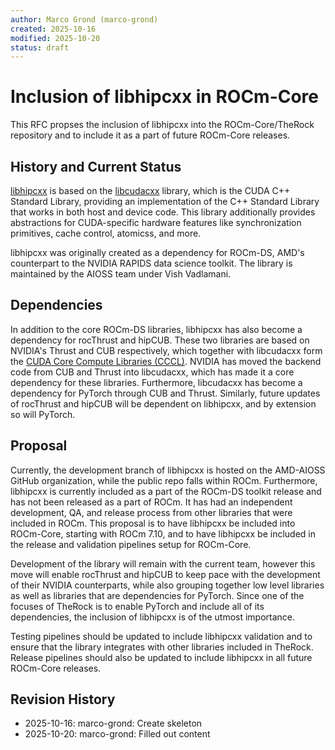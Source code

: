 ```yaml
---
author: Marco Grond (marco-grond)
created: 2025-10-16
modified: 2025-10-20
status: draft
---
```


# Inclusion of libhipcxx in ROCm-Core

This RFC propses the inclusion of libhipcxx into the ROCm-Core/TheRock repository and to include it as a part of future ROCm-Core releases.

## History and Current Status

[libhipcxx](https://github.com/ROCm/libhipcxx) is based on the [libcudacxx](https://github.com/NVIDIA/cccl/tree/main/libcudacxx) library,
which is the CUDA C++ Standard Library, providing an implementation of the C++ Standard Library that works in both host and device code.
This library additionally provides abstractions for CUDA-specific hardware features like synchronization primitives, cache control,
atomicss, and more.

libhipcxx was originally created as a dependency for ROCm-DS, AMD's counterpart to the NVIDIA RAPIDS data science toolkit. The library is
maintained by the AIOSS team under Vish Vadlamani.

## Dependencies

In addition to the core ROCm-DS libraries, libhipcxx has also become a dependency for rocThrust and hipCUB. These two libraries are based
on NVIDIA's Thrust and CUB respectively, which together with libcudacxx form the
[CUDA Core Compute Libraries (CCCL)](https://github.com/NVIDIA/cccl). NVIDIA has moved the backend code from CUB and Thrust into
libcudacxx, which has made it a core dependency for these libraries. Furthermore, libcudacxx has become a dependency for PyTorch through
CUB and Thrust. Similarly, future updates of rocThrust and hipCUB will be dependent on libhipcxx, and by extension so will PyTorch.

## Proposal

Currently, the development branch of libhipcxx is hosted on the AMD-AIOSS GitHub organization, while the public repo falls within ROCm.
Furthermore, libhipcxx is currently included as a part of the ROCm-DS toolkit release and has not been released as a part of ROCm. It
has had an independent development, QA, and release process from other libraries that were included in ROCm. This proposal is to have
libhipcxx be included into ROCm-Core, starting with ROCm 7.10, and to have libhipcxx be included in the release and validation pipelines
setup for ROCm-Core.

Development of the library will remain with the current team, however this move will enable rocThrust and hipCUB to keep pace with the
development of their NVIDIA counterparts, while also grouping together low level libraries as well as libraries that are dependencies
for PyTorch. Since one of the focuses of TheRock is to enable PyTorch and include all of its dependencies, the inclusion of libhipcxx
is of the utmost importance.

Testing pipelines should be updated to include libhipcxx validation and to ensure that the library integrates with other libraries
included in TheRock. Release pipelines should also be updated to include libhipcxx in all future ROCm-Core releases.

## Revision History

- 2025-10-16: marco-grond: Create skeleton
- 2025-10-20: marco-grond: Filled out content
